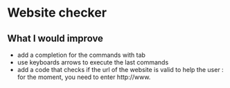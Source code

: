 # Website checker

## What I would improve

* add a completion for the commands with tab
* use keyboards arrows to execute the last commands
* add a code that checks if the url of the website is valid to help the user : for the moment, you need to enter http://www.
